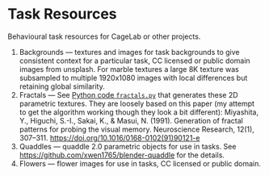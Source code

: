 # Task Resources

Behavioural task resources for CageLab or other projects. 

1. Backgrounds — textures and images for task backgrounds to give consistent context for a particular task, CC licensed or public domain images from unsplash. For marble textures a large 8K texture was subsampled to multiple 1920x1080 images with local differences but retaining global similarity.
2. Fractals — See [Python code `fractals.py`](https://github.com/CogPlatform/TaskResources/blob/main/generate/fractals.py) that generates these 2D parametric textures. They are loosely based on this paper (my attempt to get the algorithm working though they look a bit different): Miyashita, Y., Higuchi, S.-I., Sakai, K., & Masui, N. (1991). Generation of fractal patterns for probing the visual memory. Neuroscience Research, 12(1), 307–311. https://doi.org/10.1016/0168-0102(91)90121-e 
3. Quaddles — quaddle 2.0 parametric objects for use in tasks. See https://github.com/xwen1765/blender-quaddle for the details.
4. Flowers — flower images for use in tasks, CC licensed or public domain.
